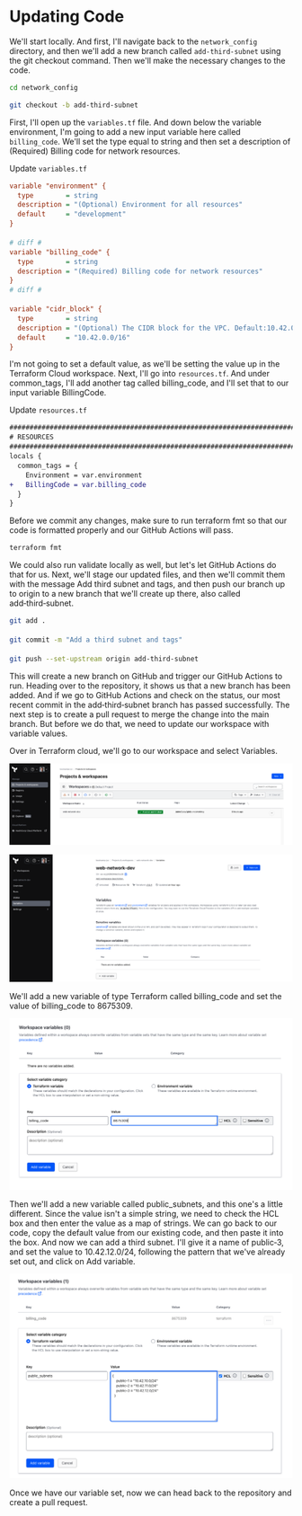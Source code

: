 # Updating Code

We'll start locally. And first, I'll navigate back to the `network_config` directory, and then we'll add a new branch called `add‑third‑subnet` using the git checkout command. Then we'll make the necessary changes to the code. 

```bash
cd network_config
```

```bash
git checkout -b add-third-subnet
```

First, I'll open up the `variables.tf` file. And down below the variable environment, I'm going to add a new input variable here called `billing_code`. We'll set the type equal to string and then set a description of (Required) Billing code for network resources. 

Update `variables.tf`

```ini
variable "environment" {
  type        = string
  description = "(Optional) Environment for all resources"
  default     = "development"
}

# diff #
variable "billing_code" {
  type        = string
  description = "(Required) Billing code for network resources"
}
# diff #

variable "cidr_block" {
  type        = string
  description = "(Optional) The CIDR block for the VPC. Default:10.42.0.0/16"
  default     = "10.42.0.0/16"
}
```

I'm not going to set a default value, as we'll be setting the value up in the Terraform Cloud workspace. Next, I'll go into `resources.tf`. And under common_tags, I'll add another tag called billing_code, and I'll set that to our input variable BillingCode. 

Update `resources.tf`

```diff
##################################################################################
# RESOURCES
##################################################################################
locals {
  common_tags = {
    Environment = var.environment
+   BillingCode = var.billing_code
  }
}

```

Before we commit any changes, make sure to run terraform fmt so that our code is formatted properly and our GitHub Actions will pass. 

```bash
terraform fmt
```

We could also run validate locally as well, but let's let GitHub Actions do that for us. Next, we'll stage our updated files, and then we'll commit them with the message Add third subnet and tags, and then push our branch up to origin to a new branch that we'll create up there, also called add‑third‑subnet. 

```bash
git add .

git commit -m "Add a third subnet and tags"

git push --set-upstream origin add-third-subnet
```

This will create a new branch on GitHub and trigger our GitHub Actions to run. Heading over to the repository, it shows us that a new branch has been added. And if we go to GitHub Actions and check on the status, our most recent commit in the add‑third‑subnet branch has passed successfully. The next step is to create a pull request to merge the change into the main branch. But before we do that, we need to update our workspace with variable values. 

Over in Terraform cloud, we'll go to our workspace and select Variables. 

![workspace](./resources/01-workspace.png)

![variables](./resources/02-variables.png)

We'll add a new variable of type Terraform called billing_code and set the value of billing_code to 8675309. 

![adding var](./resources/03-adding-var.png)

Then we'll add a new variable called public_subnets, and this one's a little different. Since the value isn't a simple string, we need to check the HCL box and then enter the value as a map of strings. We can go back to our code, copy the default value from our existing code, and then paste it into the box. And now we can add a third subnet. I'll give it a name of public‑3, and set the value to 10.42.12.0/24, following the pattern that we've already set out, and click on Add variable. 

![adding var](./resources/04-adding-var.png)

Once we have our variable set, now we can head back to the repository and create a pull request.
